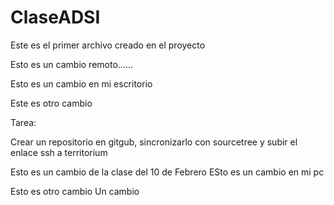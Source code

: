 # ClaseADSI

Este es el primer archivo creado en el proyecto

Esto es un cambio remoto......

Esto es un cambio en mi escritorio

Este es otro cambio 

Tarea:

Crear un repositorio en gitgub, sincronizarlo con sourcetree y subir el enlace ssh a territorium

Esto es un cambio de la clase del 10 de Febrero
ESto es un cambio en mi pc

Esto es otro cambio
Un cambio


